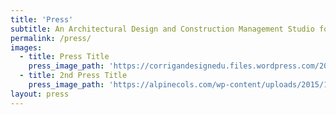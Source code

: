 ```yaml
---
title: 'Press'
subtitle: An Architectural Design and Construction Management Studio for Residential and Commercial Projects.
permalink: /press/
images:
  - title: Press Title
    press_image_path: 'https://corrigandesignedu.files.wordpress.com/2013/05/13_dig_pro4_indesign_pre_dwell_brochure_03-2.jpg'
  - title: 2nd Press Title
    press_image_path: 'https://alpinecols.com/wp-content/uploads/2015/11/Cycling-Plus-cover-Dec-2015-lo-res.jpg'
layout: press
---
```

